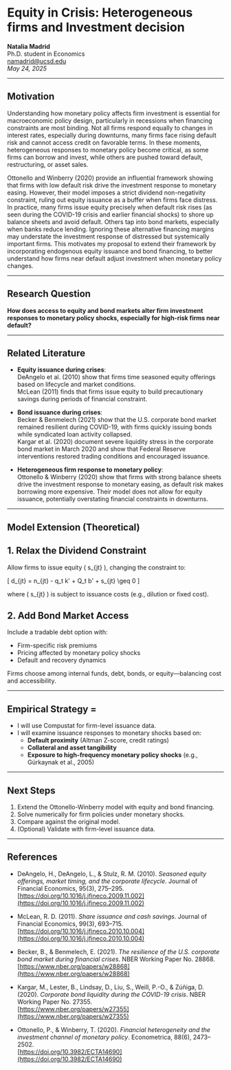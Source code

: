 # Equity in Crisis: Heterogeneous firms and Investment decision
**Natalia Madrid**  
Ph.D. student in Economics  
namadrid@ucsd.edu  
*May 24, 2025*

---
## Motivation

Understanding how monetary policy affects firm investment is essential for macroeconomic policy design, particularly in recessions when financing constraints are most binding. Not all firms respond equally to changes in interest rates, especially during downturns, many firms face rising default risk and cannot access credit on favorable terms. In these moments, heterogeneous responses to monetary policy become critical, as some firms can borrow and invest, while others are pushed toward default, restructuring, or asset sales. 

Ottonello and Winberry (2020) provide an influential framework showing that firms with low default risk drive the investment response to monetary easing. However, their model imposes a strict dividend non-negativity constraint, ruling out equity issuance as a buffer when firms face distress. In practice, many firms issue equity precisely when default risk rises (as seen during the COVID-19 crisis and earlier financial shocks) to shore up balance sheets and avoid default. Others tap into bond markets, especially when banks reduce lending. Ignoring these alternative financing margins may understate the investment response of distressed but systemically important firms. This motivates my proposal to extend their framework by incorporating endogenous equity issuance and bond financing, to better understand how firms near default adjust investment when monetary policy changes.


---

## Research Question

**How does access to equity and bond markets alter firm investment responses to monetary policy shocks, especially for high-risk firms near default?**


---

## Related Literature

- **Equity issuance during crises**:  
  DeAngelo et al. (2010) show that firms time seasoned equity offerings based on lifecycle and market conditions.  
  McLean (2011) finds that firms issue equity to build precautionary savings during periods of financial constraint.

- **Bond issuance during crises**:  
  Becker & Benmelech (2021) show that the U.S. corporate bond market remained resilient during COVID-19, with firms quickly issuing bonds while syndicated loan activity collapsed.  
  Kargar et al. (2020) document severe liquidity stress in the corporate bond market in March 2020 and show that Federal Reserve interventions restored trading conditions and encouraged issuance.

- **Heterogeneous firm response to monetary policy**:  
  Ottonello & Winberry (2020) show that firms with strong balance sheets drive the investment response to monetary easing, as default risk makes borrowing more expensive. Their model does not allow for equity issuance, potentially overstating financial constraints in downturns.


---

##  Model Extension (Theoretical)

## 1. Relax the Dividend Constraint

Allow firms to issue equity \( s_{jt} \), changing the constraint to:

\[
d_{jt} = n_{jt} - q_t k' + Q_t b' + s_{jt} \geq 0
\]

where \( s_{jt} \) is subject to issuance costs (e.g., dilution or fixed cost).

## 2. Add Bond Market Access

Include a tradable debt option with:
- Firm-specific risk premiums
- Pricing affected by monetary policy shocks
- Default and recovery dynamics

Firms choose among internal funds, debt, bonds, or equity—balancing cost and accessibility.

---

##  Empirical Strategy =

- I will use Compustat for firm-level issuance data.
- I will examine issuance responses to monetary shocks based on:
  - **Default proximity** (Altman Z-score, credit ratings)
  - **Collateral and asset tangibility**
  - **Exposure to high-frequency monetary policy shocks** (e.g., Gürkaynak et al., 2005)

---

## Next Steps

1. Extend the Ottonello-Winberry model with equity and bond financing.
2. Solve numerically for firm policies under monetary shocks.
3. Compare against the original model.
4. (Optional) Validate with firm-level issuance data.

---

## References

- DeAngelo, H., DeAngelo, L., & Stulz, R. M. (2010). *Seasoned equity offerings, market timing, and the corporate lifecycle*. Journal of Financial Economics, 95(3), 275–295.  
  [https://doi.org/10.1016/j.jfineco.2009.11.002](https://doi.org/10.1016/j.jfineco.2009.11.002)

- McLean, R. D. (2011). *Share issuance and cash savings*. Journal of Financial Economics, 99(3), 693–715.  
  [https://doi.org/10.1016/j.jfineco.2010.10.004](https://doi.org/10.1016/j.jfineco.2010.10.004)

- Becker, B., & Benmelech, E. (2021). *The resilience of the U.S. corporate bond market during financial crises*. NBER Working Paper No. 28868.  
  [https://www.nber.org/papers/w28868](https://www.nber.org/papers/w28868)

- Kargar, M., Lester, B., Lindsay, D., Liu, S., Weill, P.-O., & Zúñiga, D. (2020). *Corporate bond liquidity during the COVID-19 crisis*. NBER Working Paper No. 27355.  
  [https://www.nber.org/papers/w27355](https://www.nber.org/papers/w27355)

- Ottonello, P., & Winberry, T. (2020). *Financial heterogeneity and the investment channel of monetary policy*. Econometrica, 88(6), 2473–2502.  
  [https://doi.org/10.3982/ECTA14690](https://doi.org/10.3982/ECTA14690)


